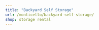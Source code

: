```yaml
---
title: "Backyard Self Storage"
url: /monticello/backyard-self-storage/
shop: storage rental
---
```

